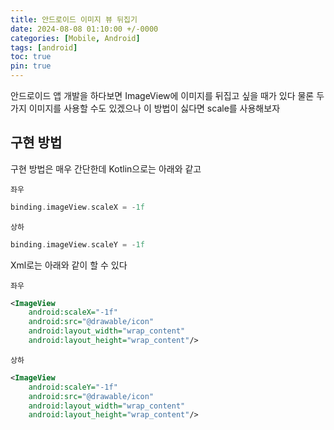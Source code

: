 ```yaml
---
title: 안드로이드 이미지 뷰 뒤집기
date: 2024-08-08 01:10:00 +/-0000
categories: [Mobile, Android]
tags: [android]
toc: true
pin: true
---
```


안드로이드 앱 개발을 하다보면 ImageView에 이미지를 뒤집고 싶을 때가 있다 물론 두 가지 이미지를 사용할 수도 있겠으나 이 방법이 싫다면 scale를 사용해보자

## 구현 방법

구현 방법은 매우 간단한데 Kotlin으로는 아래와 같고

`좌우`

~~~kotlin
binding.imageView.scaleX = -1f
~~~

`상하`

~~~kotlin
binding.imageView.scaleY = -1f
~~~


Xml로는 아래와 같이 할 수 있다

`좌우`

~~~xml
<ImageView
    android:scaleX="-1f"
    android:src="@drawable/icon"
    android:layout_width="wrap_content"
    android:layout_height="wrap_content"/>
~~~

`상하`

~~~xml
<ImageView
    android:scaleY="-1f"
    android:src="@drawable/icon"
    android:layout_width="wrap_content"
    android:layout_height="wrap_content"/>
~~~